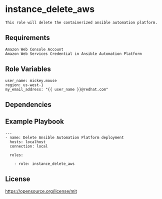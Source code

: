 instance_delete_aws
=========
```
This role will delete the containerized ansible automation platform.
```
Requirements
------------
```
Amazon Web Console Account
Amazon Web Services Credential in Ansible Automation Platform
```
Role Variables
--------------
```
user_name: mickey.mouse
region: us-west-1
my_email_address: "{{ user_name }}@redhat.com"
```
Dependencies
------------

Example Playbook
----------------
```
---
- name: Delete Ansible Automation Platform deployment
  hosts: localhost
  connection: local

  roles:

    - role: instance_delete_aws
```
License
-------

https://opensource.org/license/mit
